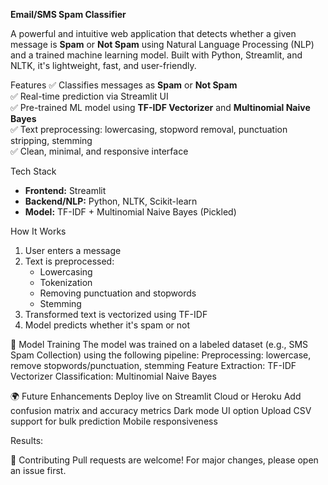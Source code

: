 **Email/SMS Spam Classifier**

A powerful and intuitive web application that detects whether a given message is **Spam** or **Not Spam** 
using Natural Language Processing (NLP) and a trained machine learning model. Built with Python, Streamlit, and NLTK, it's lightweight, fast, and user-friendly.

Features
✅ Classifies messages as **Spam** or **Not Spam**  
✅ Real-time prediction via Streamlit UI  
✅ Pre-trained ML model using **TF-IDF Vectorizer** and **Multinomial Naive Bayes**  
✅ Text preprocessing: lowercasing, stopword removal, punctuation stripping, stemming  
✅ Clean, minimal, and responsive interface

Tech Stack
- **Frontend:** Streamlit
- **Backend/NLP:** Python, NLTK, Scikit-learn
- **Model:** TF-IDF + Multinomial Naive Bayes (Pickled)

How It Works
1. User enters a message
2. Text is preprocessed:
   - Lowercasing
   - Tokenization
   - Removing punctuation and stopwords
   - Stemming
3. Transformed text is vectorized using TF-IDF
4. Model predicts whether it's spam or not

🧠 Model Training
The model was trained on a labeled dataset (e.g., SMS Spam Collection) using the following pipeline:
Preprocessing: lowercase, remove stopwords/punctuation, stemming
Feature Extraction: TF-IDF Vectorizer
Classification: Multinomial Naive Bayes

🌍 Future Enhancements
Deploy live on Streamlit Cloud or Heroku
Add confusion matrix and accuracy metrics
Dark mode UI option
Upload CSV support for bulk prediction
Mobile responsiveness

Results:

🤝 Contributing
Pull requests are welcome! For major changes, please open an issue first.

